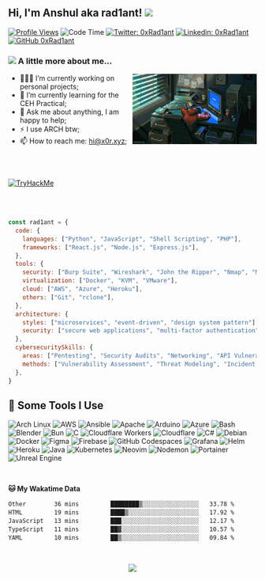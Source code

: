 <h2> Hi, I'm Anshul aka rad1ant! <img src="https://media.giphy.com/media/mGcNjsfWAjY5AEZNw6/giphy.gif" width="50"></h2>

[![Profile Views](https://komarev.com/ghpvc/?username=rad1antc0d3&label=Profile%20views&color=0e75b6&style=flat)](https://github.com/rad1antc0d3)
![Code Time](http://img.shields.io/badge/Code%20Time-1%2C811%20hrs%2054%20mins-blue)
[![Twitter: 0xRad1ant](https://img.shields.io/twitter/follow/0xRad1ant?style=social)](https://twitter.com/0xRad1ant)
[![Linkedin: 0xRad1ant](https://img.shields.io/badge/-0xRad1ant-blue?style=flat-square&logo=Linkedin&logoColor=white&link=https://www.linkedin.com/in/0xRad1ant/)](https://www.linkedin.com/in/0xRad1ant/)
[![GitHub 0xRad1ant](https://img.shields.io/github/followers/0xRad1ant?label=follow&style=social)](https://github.com/0xRad1ant) 


### <img src="https://media.giphy.com/media/VgCDAzcKvsR6OM0uWg/giphy.gif" width="50"> A little more about me...

<img width="50%" align="right" alt="Robot GIF" src="./Assets/robot.gif" />

- 👨🏽‍💻 I’m currently working on personal projects;
- 🌱 I’m currently learning for the CEH Practical;
- 💬 Ask me about anything, I am happy to help;
- ⚡️ I use ARCH btw;
- 📫 How to reach me: hi@x0r.xyz;

<br>
<br>

<p align="left"> 
  <a href="https://tryhackme.com/r/p/0xRad1ant">
    <img src="https://tryhackme-badges.s3.amazonaws.com/0xRad1ant.png" alt="TryHackMe" />
  </a>
</p>


<br>
<br>

```javascript
const rad1ant = {
  code: {
    languages: ["Python", "JavaScript", "Shell Scripting", "PHP"],
    frameworks: ["React.js", "Node.js", "Express.js"],
  },
  tools: {
    security: ["Burp Suite", "Wireshark", "John the Ripper", "Nmap", "Metasploit"],
    virtualization: ["Docker", "KVM", "VMware"],
    cloud: ["AWS", "Azure", "Heroku"],
    others: ["Git", "rclone"],
  },
  architecture: {
    styles: ["microservices", "event-driven", "design system pattern"],
    security: ["secure web applications", "multi-factor authentication", "encryption"],
  },
  cybersecuritySkills: {
    areas: ["Pentesting", "Security Audits", "Networking", "API Vulnerability Discovery", "Cybersecurity Awareness"],
    methods: ["Vulnerability Assessment", "Threat Modeling", "Incident Response"],
  },
}

```

<h2>🚀 Some Tools I Use</h2>
<p align="left">
    <img src="https://cdn.jsdelivr.net/gh/devicons/devicon@latest/icons/archlinux/archlinux-original.svg" alt="Arch Linux" width="50" height="50" />
    <img src="https://cdn.jsdelivr.net/gh/devicons/devicon@latest/icons/amazonwebservices/amazonwebservices-original-wordmark.svg" alt="AWS" width="50" height="50" />
    <img src="https://cdn.jsdelivr.net/gh/devicons/devicon@latest/icons/ansible/ansible-original.svg" alt="Ansible" width="50" height="50" />
    <img src="https://cdn.jsdelivr.net/gh/devicons/devicon@latest/icons/apache/apache-original.svg" alt="Apache" width="50" height="50" />
    <img src="https://cdn.jsdelivr.net/gh/devicons/devicon@latest/icons/arduino/arduino-original.svg" alt="Arduino" width="50" height="50" />
    <img src="https://cdn.jsdelivr.net/gh/devicons/devicon@latest/icons/azure/azure-original.svg" alt="Azure" width="50" height="50" />
    <img src="https://cdn.jsdelivr.net/gh/devicons/devicon@latest/icons/bash/bash-original.svg" alt="Bash" width="50" height="50" />
    <img src="https://cdn.jsdelivr.net/gh/devicons/devicon@latest/icons/blender/blender-original.svg" alt="Blender" width="50" height="50" />
    <img src="https://cdn.jsdelivr.net/gh/devicons/devicon@latest/icons/bun/bun-original.svg" alt="Bun" width="50" height="50" />
    <img src="https://cdn.jsdelivr.net/gh/devicons/devicon@latest/icons/c/c-original.svg" alt="C" width="50" height="50" />
    <img src="https://cdn.jsdelivr.net/gh/devicons/devicon@latest/icons/cloudflareworkers/cloudflareworkers-original.svg" alt="Cloudflare Workers" width="50" height="50" />
    <img src="https://cdn.jsdelivr.net/gh/devicons/devicon@latest/icons/cloudflare/cloudflare-original.svg" alt="Cloudflare" width="50" height="50" />
    <img src="https://cdn.jsdelivr.net/gh/devicons/devicon@latest/icons/csharp/csharp-original.svg" alt="C#" width="50" height="50" />
    <img src="https://cdn.jsdelivr.net/gh/devicons/devicon@latest/icons/debian/debian-original.svg" alt="Debian" width="50" height="50" />
    <img src="https://cdn.jsdelivr.net/gh/devicons/devicon@latest/icons/docker/docker-original.svg" alt="Docker" width="50" height="50" />
    <img src="https://cdn.jsdelivr.net/gh/devicons/devicon@latest/icons/figma/figma-original.svg" alt="Figma" width="50" height="50" />
    <img src="https://cdn.jsdelivr.net/gh/devicons/devicon@latest/icons/firebase/firebase-original.svg" alt="Firebase" width="50" height="50" />
    <img src="https://cdn.jsdelivr.net/gh/devicons/devicon@latest/icons/githubcodespaces/githubcodespaces-original.svg" alt="GitHub Codespaces" width="50" height="50" />
    <img src="https://cdn.jsdelivr.net/gh/devicons/devicon@latest/icons/grafana/grafana-original.svg" alt="Grafana" width="50" height="50" />
    <img src="https://cdn.jsdelivr.net/gh/devicons/devicon@latest/icons/helm/helm-original.svg" alt="Helm" width="50" height="50" />
    <img src="https://cdn.jsdelivr.net/gh/devicons/devicon@latest/icons/heroku/heroku-original.svg" alt="Heroku" width="50" height="50" />
    <img src="https://cdn.jsdelivr.net/gh/devicons/devicon@latest/icons/java/java-original.svg" alt="Java" width="50" height="50" />
    <img src="https://cdn.jsdelivr.net/gh/devicons/devicon@latest/icons/kubernetes/kubernetes-original.svg" alt="Kubernetes" width="50" height="50" />
    <img src="https://cdn.jsdelivr.net/gh/devicons/devicon@latest/icons/neovim/neovim-original.svg" alt="Neovim" width="50" height="50" />
    <img src="https://cdn.jsdelivr.net/gh/devicons/devicon@latest/icons/nodemon/nodemon-original.svg" alt="Nodemon" width="50" height="50" />
    <img src="https://cdn.jsdelivr.net/gh/devicons/devicon@latest/icons/portainer/portainer-original.svg" alt="Portainer" width="50" height="50" />
    <img src="https://cdn.jsdelivr.net/gh/devicons/devicon@latest/icons/unrealengine/unrealengine-original.svg" alt="Unreal Engine" width="50" height="50" />
</p>



<br>

**🐱 My Wakatime Data** 

<!--START_SECTION:waka-->

```txt
Other        36 mins         ████████▒░░░░░░░░░░░░░░░░   33.78 %
HTML         19 mins         ████▒░░░░░░░░░░░░░░░░░░░░   17.92 %
JavaScript   13 mins         ███░░░░░░░░░░░░░░░░░░░░░░   12.17 %
TypeScript   11 mins         ██▓░░░░░░░░░░░░░░░░░░░░░░   10.57 %
YAML         10 mins         ██▒░░░░░░░░░░░░░░░░░░░░░░   09.84 %
```

<!--END_SECTION:waka-->

<br>

<p align="center">
  <img src="https://capsule-render.vercel.app/api?type=waving&color=gradient&height=60&section=footer"/>
</p>

